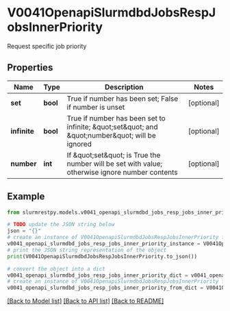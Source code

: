 # V0041OpenapiSlurmdbdJobsRespJobsInnerPriority

Request specific job priority

## Properties

Name | Type | Description | Notes
------------ | ------------- | ------------- | -------------
**set** | **bool** | True if number has been set; False if number is unset | [optional]
**infinite** | **bool** | True if number has been set to infinite; \&quot;set\&quot; and \&quot;number\&quot; will be ignored | [optional]
**number** | **int** | If \&quot;set\&quot; is True the number will be set with value; otherwise ignore number contents | [optional]

## Example

```python
from slurmrestpy.models.v0041_openapi_slurmdbd_jobs_resp_jobs_inner_priority import V0041OpenapiSlurmdbdJobsRespJobsInnerPriority

# TODO update the JSON string below
json = "{}"
# create an instance of V0041OpenapiSlurmdbdJobsRespJobsInnerPriority from a JSON string
v0041_openapi_slurmdbd_jobs_resp_jobs_inner_priority_instance = V0041OpenapiSlurmdbdJobsRespJobsInnerPriority.from_json(json)
# print the JSON string representation of the object
print(V0041OpenapiSlurmdbdJobsRespJobsInnerPriority.to_json())

# convert the object into a dict
v0041_openapi_slurmdbd_jobs_resp_jobs_inner_priority_dict = v0041_openapi_slurmdbd_jobs_resp_jobs_inner_priority_instance.to_dict()
# create an instance of V0041OpenapiSlurmdbdJobsRespJobsInnerPriority from a dict
v0041_openapi_slurmdbd_jobs_resp_jobs_inner_priority_from_dict = V0041OpenapiSlurmdbdJobsRespJobsInnerPriority.from_dict(v0041_openapi_slurmdbd_jobs_resp_jobs_inner_priority_dict)
```
[[Back to Model list]](../README.md#documentation-for-models) [[Back to API list]](../README.md#documentation-for-api-endpoints) [[Back to README]](../README.md)


